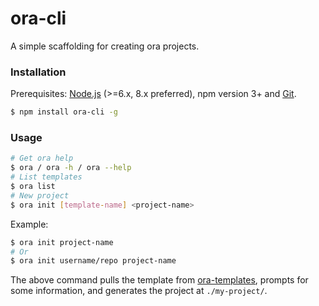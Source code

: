 # ora-cli 

A simple scaffolding for creating ora projects.

### Installation

Prerequisites: [Node.js](https://nodejs.org/en/) (>=6.x, 8.x preferred), npm version 3+ and [Git](https://git-scm.com/).

``` bash
$ npm install ora-cli -g
```

### Usage

``` bash
# Get ora help
$ ora / ora -h / ora --help
# List templates
$ ora list
# New project
$ ora init [template-name] <project-name>
```

Example:

``` bash
$ ora init project-name
# Or
$ ora init username/repo project-name
```

The above command pulls the template from [ora-templates](https://github.com/ora-templates), prompts for some information, and generates the project at `./my-project/`.